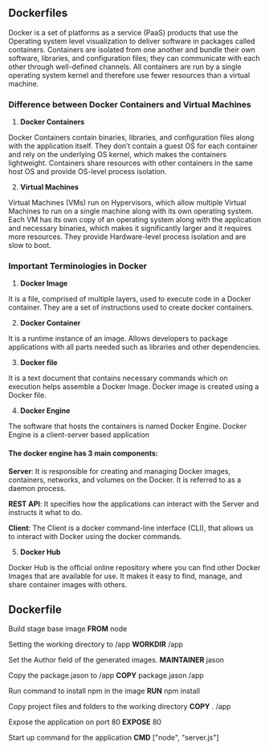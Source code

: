 ## Dockerfiles
Docker is a set of platforms as a service (PaaS) products that use the Operating system level visualization to deliver software in packages called containers. Containers are isolated from one another and bundle their own software, libraries, and configuration files; they can communicate with each other through well-defined channels. All containers are run by a single operating system kernel and therefore use fewer resources than a virtual machine.

### Difference between Docker Containers and Virtual Machines
1. **Docker Containers**

Docker Containers contain binaries, libraries, and configuration files along with the application itself.
They don’t contain a guest OS for each container and rely on the underlying OS kernel, which makes the containers lightweight.
Containers share resources with other containers in the same host OS and provide OS-level process isolation.

2. **Virtual Machines**

Virtual Machines (VMs) run on Hypervisors, which allow multiple Virtual Machines to run on a single machine along with its own operating system.
Each VM has its own copy of an operating system along with the application and necessary binaries, which makes it significantly larger and it requires more resources.
They provide Hardware-level process isolation and are slow to boot.

### Important Terminologies in Docker 
1. **Docker Image**

It is a file, comprised of multiple layers, used to execute code in a Docker container.
They are a set of instructions used to create docker containers.

2. **Docker Container**

It is a runtime instance of an image.
Allows developers to package applications with all parts needed such as libraries and other dependencies.

3. **Docker file**

It is a text document that contains necessary commands which on execution helps assemble a Docker Image.
Docker image is created using a Docker file.

4. **Docker Engine**

The software that hosts the containers is named Docker Engine.
Docker Engine is a client-server based application
#### The docker engine has 3 main components:
**Server**: It is responsible for creating and managing Docker images, containers, networks, and volumes on the Docker. It is referred to as a daemon process.

**REST API**: It specifies how the applications can interact with the Server and instructs it what to do.

**Client**: The Client is a docker command-line interface (CLI), that allows us to interact with Docker using the docker commands.

5. **Docker Hub**

Docker Hub is the official online repository where you can find other Docker Images that are available for use.
It makes it easy to find, manage, and share container images with others.

## Dockerfile

Build stage base image
**FROM** node

Setting the working directory to /app
**WORKDIR** /app

Set the Author field of the generated images.
**MAINTAINER** jason

Copy the package.jason to /app
**COPY** package.jason /app

Run command to install npm in the image
**RUN** npm install

Copy project files and folders to the working directory
**COPY** . /app

Expose the application on port 80
**EXPOSE** 80

Start up command for the application
**CMD** ["node", "server.js"]
